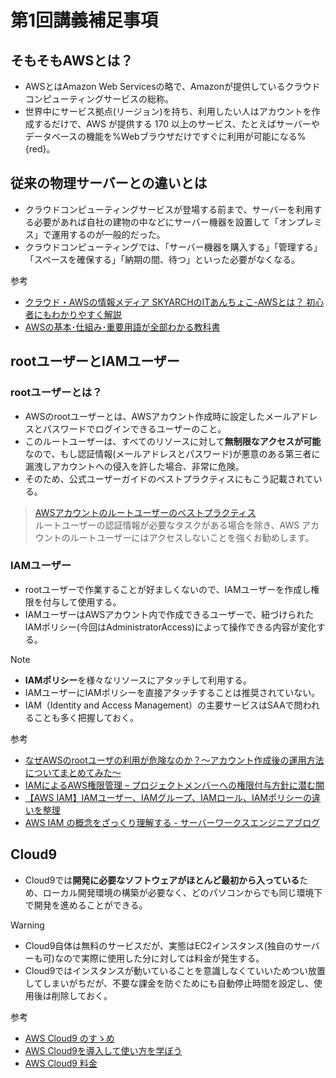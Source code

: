 # 第1回講義補足事項

## そもそもAWSとは？

- AWSとはAmazon Web Servicesの略で、Amazonが提供しているクラウドコンピューティングサービスの総称。
- 世界中にサービス拠点(リージョン)を持ち、利用したい人はアカウントを作成するだけで、AWS が提供する 170 以上のサービス、たとえばサーバーやデータベースの機能を%Webブラウザだけですぐに利用が可能になる%{red}。

## 従来の物理サーバーとの違いとは

- クラウドコンピューティングサービスが登場する前まで、サーバーを利用する必要があれば自社の建物の中などにサーバー機器を設置して「オンプレミス」で運用するのが一般的だった。
- クラウドコンピューティングでは、「サーバー機器を購入する」「管理する」「スペースを確保する」「納期の間、待つ」といった必要がなくなる。

参考  

- [クラウド・AWSの情報メディア SKYARCHのITあんちょこ-AWSとは？ 初心者にもわかりやすく解説](https://www.skyarch.net/column/whataws01/)
- [AWSの基本･仕組み･重要用語が全部わかる教科書](https://www.amazon.co.jp/AWS%E3%81%AE%E5%9F%BA%E6%9C%AC%E3%83%BB%E4%BB%95%E7%B5%84%E3%81%BF%E3%83%BB%E9%87%8D%E8%A6%81%E7%94%A8%E8%AA%9E%E3%81%8C%E5%85%A8%E9%83%A8%E3%82%8F%E3%81%8B%E3%82%8B%E6%95%99%E7%A7%91%E6%9B%B8-%E8%A6%8B%E3%82%8B%E3%81%A0%E3%81%91%E5%9B%B3%E8%A7%A3-%E5%B7%9D%E7%95%91%E5%85%89%E5%B9%B3/dp/4815607850)

## rootユーザーとIAMユーザー

### rootユーザーとは？

- AWSのrootユーザーとは、AWSアカウント作成時に設定したメールアドレスとパスワードでログインできるユーザーのこと。
- このルートユーザーは、すべてのリソースに対して**無制限なアクセスが可能**なので、もし認証情報(メールアドレスとパスワード)が悪意のある第三者に漏洩しアカウントへの侵入を許した場合、非常に危険。
- そのため、公式ユーザーガイドのベストプラクティスにもこう記載されている。

>[AWSアカウントのルートユーザーのベストプラクティス](https://docs.aws.amazon.com/ja_jp/IAM/latest/UserGuide/root-user-best-practices.html)  
>ルートユーザーの認証情報が必要なタスクがある場合を除き、AWS アカウントのルートユーザーにはアクセスしないことを強くお勧めします。  

### IAMユーザー

- rootユーザーで作業することが好ましくないので、IAMユーザーを作成し権限を付与して使用する。
- IAMユーザーはAWSアカウント内で作成できるユーザーで、紐づけられたIAMポリシー(今回はAdministratorAccess)によって操作できる内容が変化する。

> [!NOTE]
> - **IAMポリシー**を様々なリソースにアタッチして利用する。
> - IAMユーザーにIAMポリシーを直接アタッチすることは推奨されていない。
> - IAM（Identity and Access Management）の主要サービスはSAAで問われることも多く把握しておく。

参考

- [なぜAWSのrootユーザの利用が危険なのか？〜アカウント作成後の運用方法についてまとめてみた〜](https://dev.classmethod.jp/articles/rootuser-risk/)
- [IAMによるAWS権限管理 – プロジェクトメンバーへの権限付与方針に潜む闇](https://dev.classmethod.jp/articles/iam-policy-for-project-members/)
- [【AWS IAM】IAMユーザー、IAMグループ、IAMロール、IAMポリシーの違いを整理](https://uniuni-diary.com/aws-iam/)
- [AWS IAM の概念をざっくり理解する - サーバーワークスエンジニアブログ](https://blog.serverworks.co.jp/re-getting-started-iam)

## Cloud9

- Cloud9では**開発に必要なソフトウェアがほとんど最初から入っている**ため、ローカル開発環境の構築が必要なく、どのパソコンからでも同じ環境下で開発を進めることができる。

> [!WARNING]
> - Cloud9自体は無料のサービスだが、実態はEC2インスタンス(独自のサーバーも可)なので実際に使用した分に対しては料金が発生する。
> - Cloud9ではインスタンスが動いていることを意識しなくていいためつい放置してしまいがちだが、不要な課金を防ぐためにも自動停止時間を設定し、使用後は削除しておく。

参考

- [AWS Cloud9 のすゝめ](https://qiita.com/hatahatahata/items/66c0a186b6bfe2f9ef7f)
- [AWS Cloud9を導入して使い方を学ぼう](https://pikawaka.com/curriculums/programming-introduction/aws-cloud9)
- [AWS Cloud9 料金](https://aws.amazon.com/jp/cloud9/pricing/)